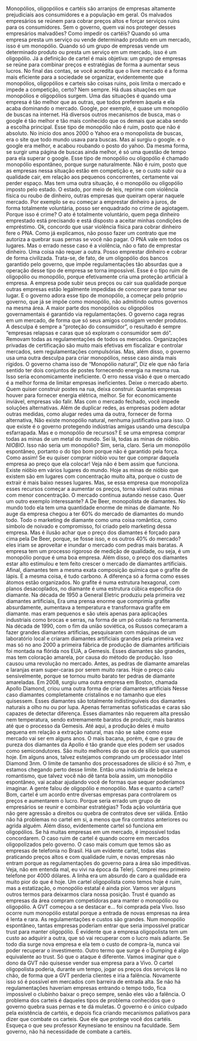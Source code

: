 ﻿Monopólios, oligopólios e cartéis são arranjos de empresas altamente prejudiciais aos consumidores e a população em geral.
Os malvados empresários se reúnem para cobrar preços altos e forçar serviços ruins para os consumidores.
Sem o governo, quem vai nos proteger desses empresários malvadões?
Como impedir os cartéis?
Quando só uma empresa presta um serviço ou vende determinado produto em um mercado, isso é um monopólio. 
Quando só um grupo de empresas vende um determinado produto ou presta um serviço em um mercado, isso é um oligopólio.
Já a definição de cartel é mais objetiva: um grupo de empresas se reúne para combinar preços e estratégias de forma a aumentar seus lucros.
No final das contas, se você acredita que o livre mercado é a forma mais eficiente para a sociedade se organizar, evidentemente que monopólios, oligopólios e carteis são coisas ruins, pois limita o mercado e impede a competição, certo?
Nem sempre.
Há duas situações em que monopólios e oligopólios surgem. 
Uma das situações é quando uma empresa é tão melhor que as outras, que todos preferem àquela e ela acaba dominando o mercado.
Google, por exemplo, é quase um monopólio de buscas na internet. Há diversos outros mecanismos de busca, mas o google é tão melhor e tão mais conhecido que os demais que acaba sendo a escolha principal.
Esse tipo de monopólio não é ruim, posto que não é absoluto. 
No início dos anos 2000 o Yahoo era o monopolista de buscas, era o site que todo mundo usava para buscas.
Mas aí surgiu o google.
e o google era melhor, e acabou roubando o posto do yahoo.
Da mesma forma, se surgir uma página de buscas ainda melhor, é só uma questão de tempo para ela superar o google.
Esse tipo de monopólio ou oligopólio é chamado monopólio espontâneo, porque surge naturalmente.
Não é ruim, posto que as empresas nessa situação estão em competição e, se o custo subir ou a qualidade cair, em relação aos pequenos concorrentes, certamente vai perder espaço.
Mas tem uma outra situação, é o monopólio ou oligopólio imposto pelo estado.
O estado, por meio de leis, reprime com violência física ou roubo de dinheiro, outras empresas que queiram operar naquele mercado.
Por exemplo se eu começar a emprestar dinheiro a juros, de forma totalmente voluntária, posso ser enquadrado no crime de agiotagem.
Porque isso é crime? O ato é totalmente voluntário, quem pega dinheiro emprestado está precisando e está disposto a aceitar minhas condições de empréstimo. 
Ok, concordo que usar violência física para cobrar dinheiro fere o PNA. 
Como já explicamos, não posso fazer um contrato que me autoriza a quebrar suas pernas se você não pagar. O PNA vale em todos os lugares.
Mas o errado nesse caso é a violência, não o fato de emprestar dinheiro. Uma coisa não requer a outra.
Posso emprestar dinheiro e cobrar de forma civilizada.
Trata-se, de fato, de um oligopólio dos bancos garantido pelo governo, que impõe regulamentações tão absurdas que a operação desse tipo de empresa se torna impossível.
Esse é o tipo ruim de oligopólio ou monopólio, porque efetivamente cria uma proteção artificial à empresa.
A empresa pode subir seus preços ou cair sua qualidade porque outras empresas estão legalmente impedidas de concorrer para tomar seu lugar.
E o governo adora esse tipo de monopólio, a começar pelo próprio governo, que já se impõe como monopólio, não admitindo outros governos na mesma área.
A maior parte dos monopólios ou oligopólios governamentais é garantido via regulamentações. O governo caga regras em um mercado, de forma que só seus amigos consigam vender produtos.
A desculpa é sempre a “proteção do consumidor”, o resultado é sempre “empresas relapsas e caras que só exploram o consumidor sem dó”.
Removam todas as regulamentações de todos os mercados. 
Organizações privadas de certificação são muito mais efetivas em fiscalizar e controlar mercados, sem regulamentações compulsórias.
Mas, além disso, o governo usa uma outra desculpa para criar monopólios, nesse caso ainda mais rígidos. 
O governo chama isso de “Monopólio natural”, 
Diz ele que não faria sentido ter dois conjuntos de postes fornecendo energia na mesma rua. 
Isso seria economicamente ineficiente.
O erro nessa visão é que o mercado é a melhor forma de limitar empresas ineficientes.
Deixe o mercado aberto. Quem quiser construir postes na rua, deixa construir. Quantas empresas houver para fornecer energia elétrica, melhor.
Se for economicamente inviável, empresas vão falir. Mas com o mercado fechado, você impede soluções alternativas.
Além de duplicar redes, as empresas podem adotar outras medidas, como alugar redes uma da outra, fornecer de forma alternativa, 
Não existe monopólio natural, nenhuma justificativa para isso. 
O que existe é o governo protegendo indústrias amigas usando uma desculpa esfarrapada.
Mas e o monopólio de recursos? E se uma empresa comprar todas as minas de um metal do mundo. 
Sei lá, todas as minas de nióbio. *NIOBIO*.
Isso não seria um monopólio? Sim, seria, claro. Seria um monopólio espontâneo, portanto o do tipo bom porque não é garantido pela força.
Como assim! Se eu quiser comprar nióbio vou ter que comprar daquela empresa ao preço que ela colocar!
Veja não é bem assim que funciona. 
Existe nióbio em vários lugares do mundo. Hoje as minas de nióbio que existem são em lugares com concentração muito alta, porque o custo de extrair é mais baixo nesses lugares.
Mas, se essa empresa que monopoliza esses recursos começar a aumentar os preços, torna viável outras minas com menor concentração. O mercado continua autando nesse caso.
Quer um outro exemplo interessante? A De Beer, monopolista de diamantes.
No mundo todo ela tem uma quantidade enorme de minas de diamante. No auge da empresa chegou a ter 60% do mercado de diamantes do mundo todo. 
Todo o marketing de diamante como uma coisa romântica, como símbolo de noivado e compromisso, foi criado pelo marketing dessa empresa.
Mas é ilusão achar que o preço dos diamantes é forçado para cima pela De Beer, porque, se fosse isso, e os outros 40% do mercado? eles iriam se aproveitar e inundar o mercado com pedras mais baratas.
A empresa tem um processo rigoroso de medição de qualidade, ou seja, é um monopólio porque é uma boa empresa.
Além disso, o preço dos diamantes estar alto estimulou e tem feito crescer o mercado de diamantes artificiais.
Afinal, diamantes tem a mesma exata composição química que o grafite de lápis. É a mesma coisa, é tudo carbono. A diferença só a forma como esses átomos estão organizados.
No grafite é numa estrutura hexagonal, com planos desacoplados, no diamante é uma estrutura cúbica específica do diamante.
Na década de 1950 a General Eletric produziu pela primeira vez diamantes artificiais, 
Era uma prensa enorme que comprimia grafite absurdamente, aumentava a temperatura e transformava grafite em diamante.
mas eram pequenos e são uteis apenas para aplicações industriais como brocas e serras, na forma de um pó colado na ferramenta.
Na década de 1990, com o fim da união soviética, os Russos começaram a fazer grandes diamantes artificias, pesquisaram com máquinas de um laboratório local e criaram diamantes artificiais grandes pela primeira vez
mas só no ano 2000 a primeira fábrica de produção de diamantes artificiais foi montada na flórida nos EUA, a Gemesis. Esses diamantes são grandes, mas tem coloração amarela, por causa do método de produção.
Isso causou uma revolução no mercado. Antes, as pedras de diamante amarelas e laranjas eram super-caras por serem muito raras. 
Hoje o preço caiu sensivelmente, porque se tornou muito barato ter pedras de diamante amareladas.
Em 2008, surgiu uma outra empresa em Boston, chamada Apollo Diamond, criou uma outra forma de criar diamantes artificiais 
Nesse caso diamantes completamente cristalinos e no tamanho que eles quisessem.
Esses diamantes são totalmente indistinguíveis dos diamantes naturais a olho nu ou por lupa. 
Apenas ferramentas sofisticadas e caras são capazes de detectar diferença.
Esses diamantes não requerem alta pressão nem temperatura, sendo extremamente baratos de produzir, mais baratos até que o processo da Gemesis.
Até aqui, a produção deles é muito pequena em relação a extração natural, mas não se sabe como esse mercado vai ser em alguns anos.
O mais bacana, porém, é que o grau de pureza dos diamantes da Apollo é tão grande que eles podem ser usados como semicondutores. São muito melhores do que os de silício que usamos hoje.
Em alguns anos, talvez estejamos comprando um processador Intel Diamond 3nm. O limite de tamanho dos processadores de silício é só 7nm, e estamos chegando perto desse limite.
Então uma indústria de beleza e romantismo, que talvez você não dê tanta bola assim, um monopólio espontâneo, vai acabar ajudando você de formas que sequer poderíamos imaginar.
A gente falou de oligopólio e monopólio. Mas e quanto a cartel? Bom, cartel é um acordo entre diversas empresas para controlarem os preços e aumentarem o lucro. 
Porque seria errado um grupo de empresários se reunir e combinar estratégias? Toda ação voluntária que não gere agressão a direitos ou quebra de contratos deve ser válida.
Então não há problemas no cartel em si, a menos que fira contratos anteriores ou agrida alguém.
Além disso, evidentemente cartel só funciona em oligopólios. Se há muitas empresas em um mercado, é impossível todas concordarem. 
O caso ruim de cartel é quando ocorre em mercados oligopolizados pelo governo. O caso mais comum que temos são as empresas de telefonia no Brasil.
Há um evidente cartel, todas elas praticando preços altos e com qualidade ruim, e novas empresas não entram porque as regulamentações do governo para a área são impeditivas.
Veja, não em entenda mal, eu vivi na época da Telerj. Comprei meu primeiro telefone por 4000 dólares. A linha era um absurdo de caro a qualidade era muito pior do que é hoje.
Um cartel oligopolista como temos hoje é ruim, mas a estatização, o monopólio estatal é ainda pior.
Vamos ver alguns outros termos para deixarmos clara nossa posição.
Trust é quando as empresas da área compram competidoras para manter o monopólio ou oligopólio. A GVT começou a se destacar e... foi comprada pela Vivo.
Isso ocorre num monopólio estatal porque a entrada de novas empresas na área é lenta e rara. As regulamentações e custos são grandes. 
Num monopólio espontâneo, tantas empresas poderiam entrar que seria impossível praticar trust para manter oligopólio. 
É evidente que a empresa oligopolista tem um custo ao adquirir a outra, que só vai recuperar com o lucro mais adiante. 
Se todo dia surge nova empresa e ela tem o custo de compra-la, nunca vai poder recuperar o investimento.
Outro termo que surge é o Dumping 
é algo equivalente ao trust.  Só que o ataque é diferente.
Vamos imaginar que o dono da GVT não quisesse vender sua empresa para a Vivo. 
O cartel oligopolista poderia, durante um tempo, jogar os preços dos serviços lá no chão, de forma que a GVT perderia clientes e iria a falência. 
Novamente isso só é possível em mercados com barreira de entrada alta. Se não há regulamentações haveriam empresas entrando o tempo todo, fica impossível o clubinho baixar o preço sempre, senão eles vão a falência.
O problema dos carteis é daqueles tipos de problema conhecidos que o governo quebra suas pernas e te dá muletas. O governo é o único culpado pela existência de cartéis, e depois fica criando mecanismos paliativos para dizer que combate os carteis. Que ele que protege você dos cartéis.
Esqueça o que seu professor Keynesiano te ensinou na faculdade.
Sem governo, não há necessidade de combate a cartéis.

